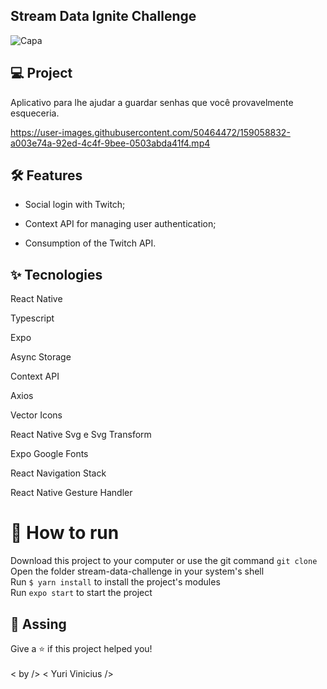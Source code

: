 ## Stream Data Ignite Challenge

![Capa](https://user-images.githubusercontent.com/50464472/159058635-08f15c00-4bf1-47f9-845b-a3490517bde2.png)


## 💻 Project


Aplicativo para lhe ajudar a guardar senhas que você provavelmente esqueceria.

https://user-images.githubusercontent.com/50464472/159058832-a003e74a-92ed-4c4f-9bee-0503abda41f4.mp4


## 🛠️ Features
- Social login with Twitch;

- Context API for managing user authentication;

- Consumption of the Twitch API.
 
 
## ✨ Tecnologies


 React Native
 
 Typescript
 
 Expo
 
 Async Storage
 
 Context API
 
 Axios
 
 Vector Icons
 
 React Native Svg e Svg Transform
 
 Expo Google Fonts
 
 React Navigation Stack
 
 React Native Gesture Handler
 


# 🔧 How to run
Download this project to your computer or use the git command `git clone` <br/>
Open the folder stream-data-challenge in your system's shell <br/>
Run `$ yarn install` to install the project's modules <br/>
Run `expo start` to start the project <br/>

## 📕 Assing

Give a ⭐️ if this project helped you!
<br/>
<br/>
  < by />  < Yuri Vinicius />

